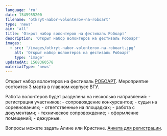 ```yaml
---
language: 'ru'
date: 1545955200
filename: 'otkryt-nabor-volonterov-na-roboart'
type: 'news'
aim: 'all'
title: 'Открыт набор волонтеров на фестиваль Робоарт'
description: 'Открыт набор волонтеров на фестиваль Робоарт'
images:
  - src: '/images/otkryt-nabor-volonterov-na-roboart.jpg'
    alt: 'Открыт набор волонтеров на фестиваль Робоарт'
    type: 'image'
updatedAt: 1568360578
materialType: 'news'
---
```

Открыт набор волонтеров на фестиваль [РОБОАРТ](https://vk.com/roboartfest). Мероприятие состоится 3 марта в главном корпусе ВГУ.

Работа волонтеров будет разделена на несколько направлений: - регистрация участников; - сопровождение конкурсантов; - судьи на соревнованиях; - ответственные на площадках; - работа с документами; - техническое сопровождение; - оформление помещений; - дежурные.

Вопросы можете задать Алине или Кристине. [Анкета для регистрации](https://vk.cc/8RftH0).
